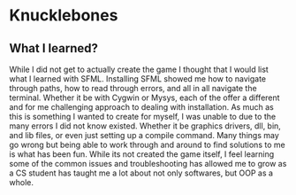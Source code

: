 # Knucklebones

## What I learned?

While I did not get to actually create the game I thought that I would list what I learned with SFML.
Installing SFML showed me how to navigate through paths, how to read through errors, and all in all navigate the terminal. Whether it be with Cygwin or Mysys, each of the offer a different and for me challenging approach to dealing with installation. As much as this is something I wanted to create for myself, I was unable to due to the many errors I did not know existed. Whether it be graphics drivers, dll, bin, and lib files, or even just setting up a compile command. Many things may go wrong but being able to work through and around to find solutions to me is what has been fun. While its not created the game itself, I feel learning some of the common issues and troubleshooting has allowed me to grow as a CS student has taught me a lot about not only softwares, but OOP as a whole.
